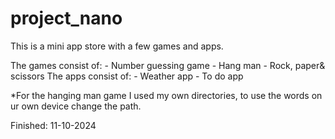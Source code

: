 # project_nano

This is a mini app store with a few games and apps.

The games consist of:
    - Number guessing game
    - Hang man 
    - Rock, paper& scissors
The apps consist of:
    - Weather app
    - To do app

*For the hanging man game I used my own directories, to use the words
on ur own device change the path.

Finished: 11-10-2024